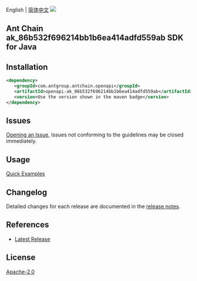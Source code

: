 English | [简体中文](README-CN.md)
![](https://aliyunsdk-pages.alicdn.com/icons/AlibabaCloud.svg)

## Ant Chain ak_86b532f696214bb1b6ea414adfd559ab SDK for Java

## Installation

```xml
<dependency>
   <groupId>com.antgroup.antchain.openapi</groupId>
   <artifactId>openapi-ak_86b532f696214bb1b6ea414adfd559ab</artifactId>
   <version>Use the version shown in the maven badge</version>
</dependency>
```

## Issues
[Opening an Issue](https://github.com/alipay/antchain-openapi-prod-sdk/issues/new), Issues not conforming to the guidelines may be closed immediately.

## Usage
[Quick Examples](https://github.com/alipay/antchain-openapi-prod-sdk/blob/master/docs/0-Examples-EN.md#quick-examples)

## Changelog
Detailed changes for each release are documented in the [release notes](./ChangeLog.txt).

## References
* [Latest Release](https://github.com/alipay/antchain-openapi-prod-sdk/)

## License
[Apache-2.0](http://www.apache.org/licenses/LICENSE-2.0)
